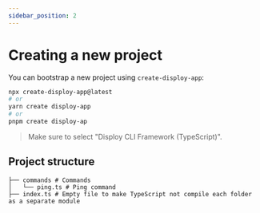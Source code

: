 ```yaml
---
sidebar_position: 2
---
```


# Creating a new project

You can bootstrap a new project using `create-disploy-app`:

```bash
npx create-disploy-app@latest
# or
yarn create disploy-app
# or
pnpm create disploy-ap
```

> Make sure to select "Disploy CLI Framework (TypeScript)".

## Project structure

```
├── commands # Commands
│   └── ping.ts # Ping command
├── index.ts # Empty file to make TypeScript not compile each folder as a separate module
```
